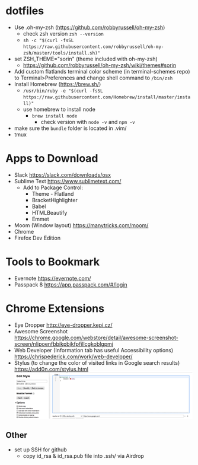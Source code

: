 # dotfiles
- Use .oh-my-zsh (https://github.com/robbyrussell/oh-my-zsh)
  - check zsh version `zsh --version`
  - `sh -c "$(curl -fsSL https://raw.githubusercontent.com/robbyrussell/oh-my-zsh/master/tools/install.sh)"`
- set ZSH_THEME="sorin" (theme included with oh-my-zsh)
  - https://github.com/robbyrussell/oh-my-zsh/wiki/themes#sorin
- Add custom flatlands terminal color scheme (in terminal-schemes repo) to
    Terminal>Preferences and change shell command to `/bin/zsh`
- Install Homebrew (https://brew.sh/)
   - `/usr/bin/ruby -e "$(curl -fsSL https://raw.githubusercontent.com/Homebrew/install/master/install)"`
  - use homebrew to install node
    - `brew install node`
      - check version with `node -v` and `npm -v`
- make sure the `bundle` folder is located in .vim/
- tmux

# Apps to Download
- Slack https://slack.com/downloads/osx
- Sublime Text https://www.sublimetext.com/
  - Add to Package Control:
    - Theme - Flatland
    - BracketHighlighter
    - Babel
    - HTMLBeautify
    - Emmet
- Moom (Window layout) https://manytricks.com/moom/
- Chrome 
- Firefox Dev Edition

# Tools to Bookmark
- Evernote https://evernote.com/
- Passpack 8 https://app.passpack.com/#/login

# Chrome Extensions
- Eye Dropper http://eye-dropper.kepi.cz/
- Awesome Screenshot https://chrome.google.com/webstore/detail/awesome-screenshot-screen/nlipoenfbbikpbjkfpfillcgkoblgpmj
- Web Developer (Information tab has useful Accessibility options) https://chrispederick.com/work/web-developer/
- Stylus (to change the color of visited links in Google search results) https://add0n.com/stylus.html
![Screenshot of Style](https://github.com/TzolkinB/dotfiles/blob/master/preview.png)

## Other
- set up SSH for github
  - copy id_rsa & id_rsa.pub file into .ssh/ via Airdrop 
